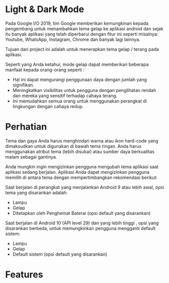 # Light & Dark Mode
Pada Google I/O 2019, tim Google memberikan kemungkinan kepada pengembang untuk menambahkan tema gelap ke aplikasi android dan sejak itu banyak aplikasi yang telah diperbarui dengan fitur ini seperti misalnya: Youtube, WhatsApp, Instagram, Chrome dan banyak lagi lainnya.

Tujuan dari project ini adalah untuk menerapkan tema gelap / terang pada aplikasi.

Seperti yang Anda ketahui, mode gelap dapat memberikan beberapa manfaat kepada orang-orang seperti :

- Hal ini dapat mengurangi penggunaan daya dengan jumlah yang signifikan.
- Meningkatkan visibilitas untuk pengguna dengan penglihatan rendah dan mereka yang sensitif terhadap cahaya terang.
- Ini memudahkan semua orang untuk menggunakan perangkat di lingkungan dengan cahaya redup.

# Perhatian
Tema dan gaya Anda harus menghindari warna atau ikon hard-code yang dimaksudkan untuk digunakan di bawah tema ringan. Anda harus menggunakan atribut tema (lebih disukai) atau sumber daya berkualitas malam sebagai gantinya.

Anda mungkin ingin mengizinkan pengguna mengubah tema aplikasi saat aplikasi sedang berjalan. Aplikasi Anda dapat mengizinkan pengguna memilih di antara tema dengan mempertimbangkan rekomendasi berikut:

Saat berjalan di perangkat yang menjalankan Android 9 atau lebih awal, opsi tema yang disarankan adalah:

- Lampu
- Gelap
- Ditetapkan oleh Penghemat Baterai (opsi default yang disarankan)

Saat berjalan di Android 10 (API level 29) dan yang lebih tinggi , opsi yang disarankan berbeda, untuk memungkinkan pengguna mengganti default sistem:

- Lampu
- Gelap
- Default sistem (opsi default yang disarankan)

# Features

